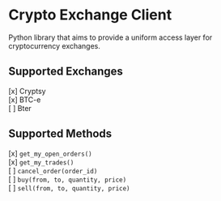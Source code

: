 Crypto Exchange Client
======================

Python library that aims to provide a uniform access layer for cryptocurrency exchanges. 

Supported Exchanges
-------------------

[x] Cryptsy  
[x] BTC-e  
[ ] Bter  

Supported Methods
-----------------

[x] `get_my_open_orders()`  
[x] `get_my_trades()`  
[ ] `cancel_order(order_id)`  
[ ] `buy(from, to, quantity, price)`  
[ ] `sell(from, to, quantity, price)`  
